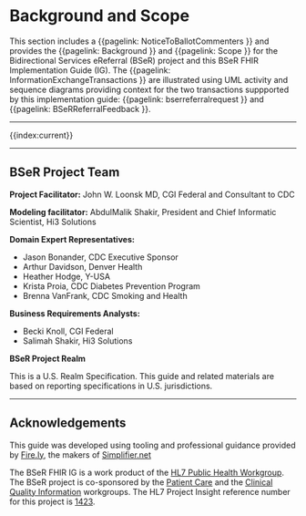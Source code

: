 # Background and Scope

This section includes a 
{{pagelink:  NoticeToBallotCommenters }} 
 and provides the 
{{pagelink: Background }} 
and 
{{pagelink: Scope }}
for the Bidirectional Services eReferral (BSeR) project and this BSeR FHIR Implementation Guide (IG). The 
{{pagelink:  InformationExchangeTransactions }} 
are illustrated using UML activity and sequence diagrams providing context for the two transactions suppported by this implementation guide: 
{{pagelink: bserreferralrequest }}
and
{{pagelink: BSeRReferralFeedback }}. 

---
{{index:current}}

---
## BSeR Project Team

**Project Facilitator:**	    John W. Loonsk MD, CGI Federal and Consultant to CDC

**Modeling facilitator:**	    AbdulMalik Shakir, President and Chief Informatic Scientist, Hi3 Solutions

**Domain Expert Representatives:**
* Jason Bonander, CDC Executive Sponsor
* Arthur Davidson, Denver Health
* Heather Hodge, Y-USA
* Krista Proia, CDC Diabetes Prevention Program
* Brenna VanFrank, CDC Smoking and Health

**Business Requirements Analysts:**
* Becki Knoll, CGI Federal
* Salimah Shakir, Hi3 Solutions

**BSeR Project Realm**

This is a U.S. Realm Specification. This guide and related materials are based on reporting specifications in U.S. jurisdictions.

---

## Acknowledgements

This guide was developed using tooling and professional guidance provided by [Fire.ly](https://fire.ly/), the makers of [Simplifier.net](https://fire.ly/simplifier-net/)

The BSeR FHIR IG is a work product of the [HL7 Public Health Workgroup](http://www.hl7.org/Special/committees/pher/index.cfm). The BSeR project is co-sponsored by the [Patient Care](http://www.hl7.org/Special/committees/patientcare/index.cfm) and the [Clinical Quality Information](http://www.hl7.org/Special/committees/cqi/index.cfm) workgroups. The HL7 Project Insight reference number for this project is [1423](http://www.hl7.org/Special/committees/pher/projects.cfm?action=edit&ProjectNumber=1423).


